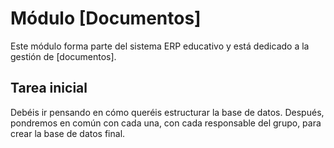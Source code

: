 # Módulo [Documentos]

Este módulo forma parte del sistema ERP educativo y está dedicado a la gestión de [documentos].

## Tarea inicial
Debéis ir pensando en cómo queréis estructurar la base de datos. Después, pondremos en común con cada una, con cada responsable del grupo, para crear la base de datos final.